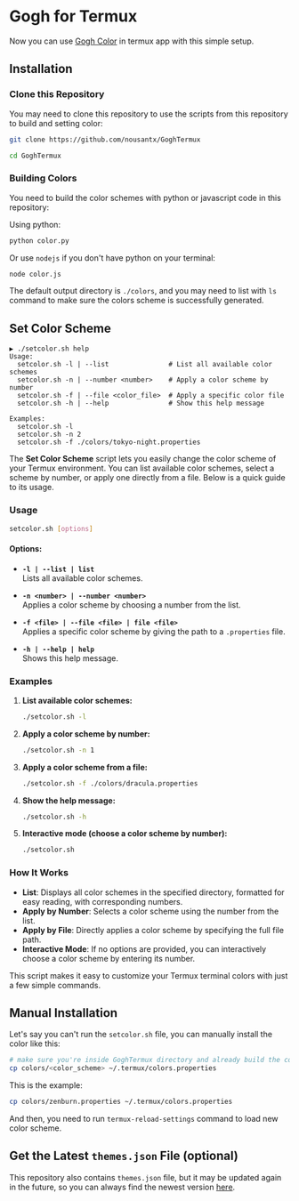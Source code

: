 # Gogh for Termux

Now you can use [Gogh Color](https://github.com/Gogh-Co/Gogh) in termux app with this simple setup.

## Installation

### Clone this Repository

You may need to clone this repository to use the scripts from this repository to build and setting color:

```sh
git clone https://github.com/nousantx/GoghTermux

cd GoghTermux
```

### Building Colors

You need to build the color schemes with python or javascript code in this repository:

Using python:

```sh
python color.py
```

Or use `nodejs` if you don't have python on your terminal:

```sh
node color.js
```

The default output directory is `./colors`, and you may need to list with `ls` command to make sure the colors scheme is successfully generated.

## Set Color Scheme

```
▶ ./setcolor.sh help
Usage:
  setcolor.sh -l | --list               # List all available color schemes
  setcolor.sh -n | --number <number>    # Apply a color scheme by number
  setcolor.sh -f | --file <color_file>  # Apply a specific color file
  setcolor.sh -h | --help               # Show this help message

Examples:
  setcolor.sh -l
  setcolor.sh -n 2
  setcolor.sh -f ./colors/tokyo-night.properties
```

The **Set Color Scheme** script lets you easily change the color scheme of your Termux environment. You can list available color schemes, select a scheme by number, or apply one directly from a file. Below is a quick guide to its usage.

### Usage

```bash
setcolor.sh [options]
```

#### Options:

- **`-l | --list | list`**  
  Lists all available color schemes.

- **`-n <number> | --number <number>`**  
  Applies a color scheme by choosing a number from the list.

- **`-f <file> | --file <file> | file <file>`**  
  Applies a specific color scheme by giving the path to a `.properties` file.

- **`-h | --help | help`**  
  Shows this help message.


### Examples

1. **List available color schemes:**

   ```bash
   ./setcolor.sh -l
   ```

2. **Apply a color scheme by number:**

   ```bash
   ./setcolor.sh -n 1
   ```

3. **Apply a color scheme from a file:**

   ```bash
   ./setcolor.sh -f ./colors/dracula.properties
   ```

4. **Show the help message:**

   ```bash
   ./setcolor.sh -h
   ```

5. **Interactive mode (choose a color scheme by number):**
   ```bash
   ./setcolor.sh
   ```

### How It Works

- **List**: Displays all color schemes in the specified directory, formatted for easy reading, with corresponding numbers.
- **Apply by Number**: Selects a color scheme using the number from the list.
- **Apply by File**: Directly applies a color scheme by specifying the full file path.
- **Interactive Mode**: If no options are provided, you can interactively choose a color scheme by entering its number.

This script makes it easy to customize your Termux terminal colors with just a few simple commands.

## Manual Installation

Let's say you can't run the `setcolor.sh` file, you can manually install the color like this:

```sh
# make sure you're inside GoghTermux directory and already build the colors
cp colors/<color_scheme> ~/.termux/colors.properties
```

This is the example:

```sh
cp colors/zenburn.properties ~/.termux/colors.properties
```

And then, you need to run `termux-reload-settings` command to load new color scheme.

## Get the Latest `themes.json` File (optional)

This repository also contains `themes.json` file, but it may be updated again in the future, so you can always find the newest version [here](https://github.com/Gogh-Co/Gogh/blob/master/data/themes.json).
